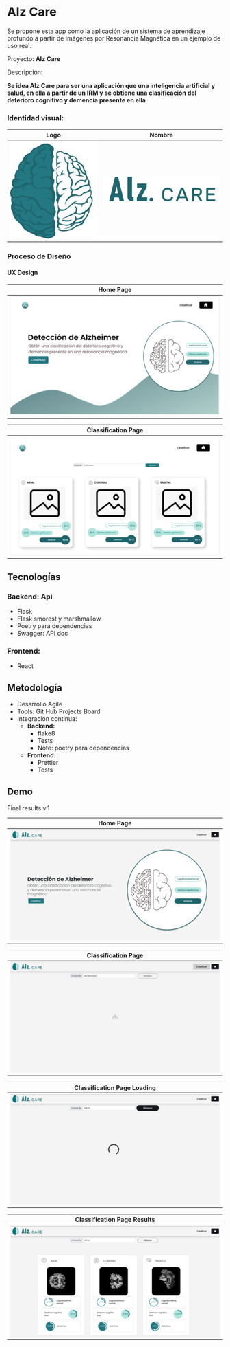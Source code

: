 
# Alz Care

Se propone esta app como la aplicación de un sistema de aprendizaje profundo a partir de Imágenes por Resonancia 
Magnética en un ejemplo de uso real.

Proyecto: 
**Alz Care**

Descripción: 

**Se idea Alz Care para ser una aplicación que una inteligencia artificial y salud, en ella a partir de un IRM y se obtiene 
una clasificación del deterioro cognitivo y demencia presente en ella**

### Identidad visual:

|                                Logo                                 |                               Nombre                                |
|:-------------------------------------------------------------------:|:-------------------------------------------------------------------:|
| <img width="300px" src="./alz-care-front/src/assets/img/icon.png"/> | <img width="400px" src="./alz-care-front/src/assets/img/name.png"/> | 

### Proceso de Diseño 

#### UX Design

|                             Home Page                              | 
|:------------------------------------------------------------------:|
| <img width="100%" src="./alz-care-front/src/assets/ux/home.png"/> |


|                             Classification Page                              | 
|:----------------------------------------------------------------------------:|
| <img width="100%" src="./alz-care-front/src/assets/ux/classification.png"/> |


## Tecnologías

### Backend: Api
   - Flask
   - Flask smorest y marshmallow
   - Poetry para dependencias
   - Swagger: API doc

### Frontend:
   - React 

## Metodología

  - Desarrollo Agile
  - Tools: Git Hub Projects Board
  - Integración continua:
    - **Backend:**
        - flake8
        - Tests
        - Note: poetry para dependencias
    - **Frontend:**
      - Prettier
      - Tests

## Demo

Final results v.1

|                                Home Page                                | 
|:-----------------------------------------------------------------------:|
| <img width="100%" src="./alz-care-front/src/assets/ux/final-home.png"/> |


|                          Classification Page                           | 
|:----------------------------------------------------------------------:|
| <img width="100%" src="./alz-care-front/src/assets/ux/final-cp.png"/> |


|                       Classification Page Loading                        | 
|:------------------------------------------------------------------------:|
| <img width="100%" src="./alz-care-front/src/assets/ux/final-cp-l.png"/> |


|                       Classification Page Results                        | 
|:------------------------------------------------------------------------:|
| <img width="100%" src="./alz-care-front/src/assets/ux/final-cp-r.png"/> |